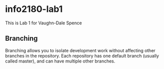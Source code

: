 # info2180-lab1

This is Lab 1 for Vaughn-Dale Spence 

## Branching
Branching allows you to isolate development work without
affecting other branches in the repository. Each repository
has one default branch (usually called master), and can have
multiple other branches.